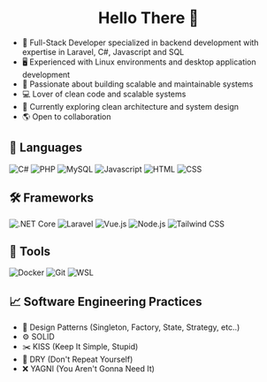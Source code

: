 <h1 align="center">Hello There 👋</h1>

- 🔧 Full-Stack Developer specialized in backend development with expertise in Laravel, C#, Javascript and SQL
- 🖥️ Experienced with Linux environments and desktop application development
- 🚀 Passionate about building scalable and maintainable systems
- 💻 Lover of clean code and scalable systems  
- 🌱 Currently exploring clean architecture and system design
- 🌎 Open to collaboration

## 📝 Languages
![C#](https://img.shields.io/badge/C%23-239120?style=for-the-badge&logo=c-sharp&logoColor=white)
![PHP](https://img.shields.io/badge/PHP-777BB4?style=for-the-badge&logo=php&logoColor=white)
![MySQL](https://img.shields.io/badge/MySQL-4479A1?style=for-the-badge&logo=mysql&logoColor=white)
![Javascript](https://img.shields.io/badge/Javascript-F7DF1E?style=for-the-badge&logo=javascript&logoColor=black)
![HTML](https://img.shields.io/badge/HTML5-E34F26?style=for-the-badge&logo=html5&logoColor=white)
![CSS](https://img.shields.io/badge/CSS-1572B6?style=for-the-badge&logo=css3&logoColor=white)

## 🛠️ Frameworks
![.NET Core](https://img.shields.io/badge/.NET--Core-512BD4?style=for-the-badge&logo=dotnet&logoColor=white)
![Laravel](https://img.shields.io/badge/Laravel-FF2D20?style=for-the-badge&logo=laravel&logoColor=white)
![Vue.js](https://img.shields.io/badge/Vue.js-4FC08D?style=for-the-badge&logo=vuedotjs&logoColor=black)
![Node.js](https://img.shields.io/badge/Node.js-5FA04E?style=for-the-badge&logo=nodedotjs&logoColor=black)
![Tailwind CSS](https://img.shields.io/badge/Tailwind%20CSS-06B6D4?style=for-the-badge&logo=tailwindcss&logoColor=white)

## 🔧 Tools
![Docker](https://img.shields.io/badge/Docker-2496ED?style=for-the-badge&logo=docker&logoColor=white)
![Git](https://img.shields.io/badge/Git-F05032?style=for-the-badge&logo=git&logoColor=white)
![WSL](https://img.shields.io/badge/WSL-E95420?style=for-the-badge&logo=ubuntu&logoColor=white)

## 📈 Software Engineering Practices
- 🧩 Design Patterns (Singleton, Factory, State, Strategy, etc..)
- ⚙️ SOLID
- ✂️ KISS (Keep It Simple, Stupid)
- 🔄 DRY (Don't Repeat Yourself)
- ❌ YAGNI (You Aren't Gonna Need It)

